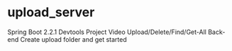 # upload_server
Spring Boot 2.2.1 Devtools  Project Video Upload/Delete/Find/Get-All  Back-end
Create upload folder and get started 
